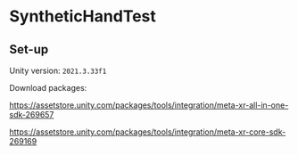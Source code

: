 # SyntheticHandTest

## Set-up
Unity version: `2021.3.33f1`

Download packages:

https://assetstore.unity.com/packages/tools/integration/meta-xr-all-in-one-sdk-269657

https://assetstore.unity.com/packages/tools/integration/meta-xr-core-sdk-269169
